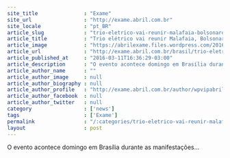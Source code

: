 ```yaml
---
site_title               : "Exame"
site_url                 : "http://exame.abril.com.br"
site_locale              : "pt_BR"
article_slug             : "trio-eletrico-vai-reunir-malafaia-bolsonaro-e-feliciano"
article_title            : "Trio elétrico vai reunir Malafaia, Bolsonaro e Feliciano"
article_image            : "https://abrilexame.files.wordpress.com/2016/09/size_960_16_9_marco-feliciano11.jpg?quality=70&strip=all&w=960"
article_url              : "http://exame.abril.com.br/brasil/trio-eletrico-vai-reunir-malafaia-bolsonaro-e-feliciano/"
article_published_at     : "2016-03-11T16:36:29-03:00"
article_description      : "O evento acontece domingo em Brasília durante as manifestações..."
article_author_name      : ""
article_author_image     : null
article_author_biography : null
article_author_profile   : "http://exame.abril.com.br/author/wpvipabril/"
article_author_facebook  : null
article_author_twitter   : null
category                 : ['news']
tags                     : ['Exame']
permalink                : "/:categories/trio-eletrico-vai-reunir-malafaia-bolsonaro-e-feliciano/"
layout                   : post
---
```


O evento acontece domingo em Brasília durante as manifestações...
